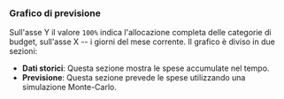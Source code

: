 ### Grafico di previsione

Sull'asse Y il valore `100%` indica l'allocazione completa delle categorie di budget, sull'asse X -- i giorni del mese 
corrente. Il grafico è diviso in due sezioni:
- **Dati storici**: Questa sezione mostra le spese accumulate nel tempo.
- **Previsione**: Questa sezione prevede le spese utilizzando una simulazione Monte-Carlo.

